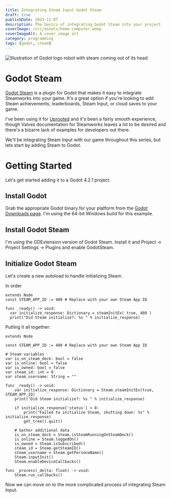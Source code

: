 ```yaml
---
title: Integrating Steam Input Godot Steam
draft: true
publishDate: 2023-12-07
description: The basics of integrating Godot Steam into your project.
coverImage: /src/assets/home-computer.webp
coverImageAlt: A cover image alt
category: programming
tags: [godot, steam]
---
```


![Illustration of Godot logo robot with steam coming out of its head](/assets/blog/godot-steam/godot-robot.png)

# Godot Steam

[Godot Steam](https://github.com/CoaguCo-Industries/GodotSteam) is a plugin for Godot that makes it easy to integrate Steamworks into your game. It's a great option if you're looking to add Steam achievements, leaderboards, Steam Input, or cloud saves to your game.

I've been using it for [Uprooted](/projects/uprooted) and it's been a fairly smooth experience, though Valves documentation for Steamworks leaves a lot to be desired and there's a bizarre lack of examples for developers out there.

We'll be integrating Steam Input with our game throughout this series, but lets start by adding Steam to Godot.

# Getting Started
Let's get started adding it to a Godot 4.2.1 project.

## Install Godot
Grab the appropriate Godot binary for your platform from the [Godot Downloads page](https://godotengine.org/download). I'm using the 64-bit Windows build for this example.

## Install Godot Steam
I'm using the GDExtension version of Godot Steam.
Install it and Project -> Project Settings -> Plugins and enable GodotSteam.

## Initialize Godot Steam
Let's create a new autoload to handle initializing Steam.

In order 
```gdscript
extends Node
const STEAM_APP_ID := 480 # Replace with your own Steam App ID

func _ready() -> void:
  var initialize_response: Dictionary = steamInitEx( true, 480 )
  print("Did Steam initialize?: %s " % initialize_response)
```


Putting it all together:
```gdscript
extends Node

const STEAM_APP_ID := 480 # Replace with your own Steam App ID

# Steam variables
var is_on_steam_deck: bool = false
var is_online: bool = false
var is_owned: bool = false
var steam_id: int = 0
var steam_username: String = ""

func _ready() -> void:
	var initialize_response: Dictionary = Steam.steamInitEx(true, STEAM_APP_ID)
	print("Did Steam initialize?: %s " % initialize_response)

	if initialize_response['status'] > 0:
		print("Failed to initialize Steam, shutting down: %s" % initialize_response)
		get_tree().quit()

	# Gather additional data
	is_on_steam_deck = Steam.isSteamRunningOnSteamDeck()
	is_online = Steam.loggedOn()
	is_owned = Steam.isSubscribed()
	steam_id = Steam.getSteamID()
	steam_username = Steam.getPersonaName()
	Steam.inputInit()
	Steam.enableDeviceCallbacks()

func _process(_delta: float) -> void:
	Steam.run_callbacks()
```

Now we can move on to the more complicated process of integrating Steam Input.
